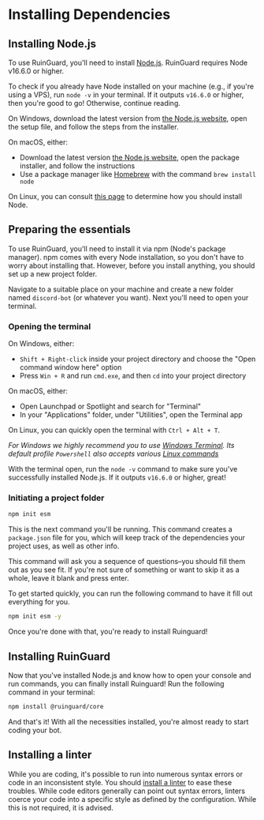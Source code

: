# Installing Dependencies

## Installing Node.js

To use RuinGuard, you'll need to install [Node.js](https://nodejs.org/). RuinGuard requires Node v16.6.0 or higher.

To check if you already have Node installed on your machine (e.g., if you're using a VPS), run `node -v` in your terminal. If it outputs `v16.6.0` or higher, then you're good to go! Otherwise, continue reading.

On Windows, download the latest version from [the Node.js website](https://nodejs.org/), open the setup file, and follow the steps from the installer.

On macOS, either:

- Download the latest version [the Node.js website](https://nodejs.org/), open the package installer, and follow the instructions
- Use a package manager like [Homebrew](https://brew.sh/) with the command `brew install node`

On Linux, you can consult [this page](https://nodejs.org/en/download/package-manager/) to determine how you should install Node.

## Preparing the essentials

To use RuinGuard, you'll need to install it via npm (Node's package manager). npm comes with every Node installation, so you don't have to worry about installing that. However, before you install anything, you should set up a new project folder.

Navigate to a suitable place on your machine and create a new folder named `discord-bot` (or whatever you want). Next you'll need to open your terminal.

### Opening the terminal

On Windows, either:

- `Shift + Right-click` inside your project directory and choose the "Open command window here" option
- Press `Win + R` and run `cmd.exe`, and then `cd` into your project directory

On macOS, either:

- Open Launchpad or Spotlight and search for "Terminal"
- In your "Applications" folder, under "Utilities", open the Terminal app

On Linux, you can quickly open the terminal with `Ctrl + Alt + T`.

_For Windows we highly recommend you to use [Windows Terminal](https://github.com/Microsoft/Terminal#installing-and-running-windows-terminal). Its default profile `Powershell` also accepts various [Linux commands](https://dev.to/heytimapple/linux-commands-that-work-in-powershell-by-default-17gd)_

With the terminal open, run the `node -v` command to make sure you've successfully installed Node.js. If it outputs `v16.6.0` or higher, great!

### Initiating a project folder

```sh
npm init esm
```

This is the next command you'll be running. This command creates a `package.json` file for you, which will keep track of the dependencies your project uses, as well as other info.

This command will ask you a sequence of questions–you should fill them out as you see fit. If you're not sure of something or want to skip it as a whole, leave it blank and press enter.

To get started quickly, you can run the following command to have it fill out everything for you.

```sh
npm init esm -y
```

Once you're done with that, you're ready to install Ruinguard!

## Installing RuinGuard

Now that you've installed Node.js and know how to open your console and run commands, you can finally install Ruinguard! Run the following command in your terminal:

```sh
npm install @ruinguard/core
```

And that's it! With all the necessities installed, you're almost ready to start coding your bot.

## Installing a linter

While you are coding, it's possible to run into numerous syntax errors or code in an inconsistent style. You should [install a linter](/preparations/setting-up-a-linter.md) to ease these troubles. While code editors generally can point out syntax errors, linters coerce your code into a specific style as defined by the configuration. While this is not required, it is advised.
